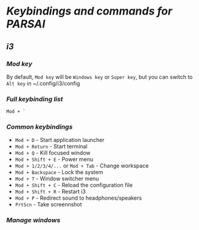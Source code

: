 # ***Keybindings and commands for PARSAI***
## ***i3***
### ***Mod key***
By default, ``` Mod key ``` will be ``` Windows key ``` or ``` Super key ```, but you can switch to ``` Alt key ``` in ~/.config/i3/config
### ***Full keybinding list***
``` Mod + ` ```
### ***Common keybindings***
- ``` Mod + D ``` - Start application launcher
- ``` Mod + Return ``` - Start terminal
- ``` Mod + Q ``` - Kill focused window
- ``` Mod + Shift + E ``` - Power menu
- ``` Mod + 1/2/3/4/... ``` or ``` Mod + Tab ``` - Change workspace
- ``` Mod + Backspace ``` - Lock the system
- ``` Mod + T ``` - Window switcher menu
- ``` Mod + Shift + C ``` - Reload the configuration file
- ``` Mod + Shift + R ``` - Restart i3
- ``` Mod + P ``` - Redirect sound to headphones/speakers
- ``` PrtScn ``` - Take screennshot
### ***Manage windows***
